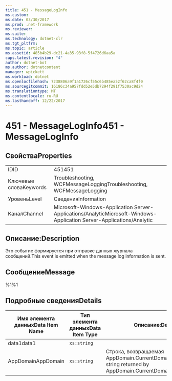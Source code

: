 ```yaml
---
title: 451 - MessageLogInfo
ms.custom: 
ms.date: 03/30/2017
ms.prod: .net-framework
ms.reviewer: 
ms.suite: 
ms.technology: dotnet-clr
ms.tgt_pltfrm: 
ms.topic: article
ms.assetid: 485b4b29-dc21-4a35-93f8-5f4726d6aa5a
caps.latest.revision: "4"
author: dotnet-bot
ms.author: dotnetcontent
manager: wpickett
ms.workload: dotnet
ms.openlocfilehash: 7238806a9f1a1726cf55c6b485ea52f62ca8f4f0
ms.sourcegitcommit: 16186c34a957fdd52e5db7294f291f7530ac9d24
ms.translationtype: MT
ms.contentlocale: ru-RU
ms.lasthandoff: 12/22/2017
---
```

# <a name="451---messageloginfo"></a><span data-ttu-id="6b5b1-102">451 - MessageLogInfo</span><span class="sxs-lookup"><span data-stu-id="6b5b1-102">451 - MessageLogInfo</span></span>
## <a name="properties"></a><span data-ttu-id="6b5b1-103">Свойства</span><span class="sxs-lookup"><span data-stu-id="6b5b1-103">Properties</span></span>  
  
|||  
|-|-|  
|<span data-ttu-id="6b5b1-104">ID</span><span class="sxs-lookup"><span data-stu-id="6b5b1-104">ID</span></span>|<span data-ttu-id="6b5b1-105">451</span><span class="sxs-lookup"><span data-stu-id="6b5b1-105">451</span></span>|  
|<span data-ttu-id="6b5b1-106">Ключевые слова</span><span class="sxs-lookup"><span data-stu-id="6b5b1-106">Keywords</span></span>|<span data-ttu-id="6b5b1-107">Troubleshooting, WCFMessageLogging</span><span class="sxs-lookup"><span data-stu-id="6b5b1-107">Troubleshooting, WCFMessageLogging</span></span>|  
|<span data-ttu-id="6b5b1-108">Уровень</span><span class="sxs-lookup"><span data-stu-id="6b5b1-108">Level</span></span>|<span data-ttu-id="6b5b1-109">Сведения</span><span class="sxs-lookup"><span data-stu-id="6b5b1-109">Information</span></span>|  
|<span data-ttu-id="6b5b1-110">Канал</span><span class="sxs-lookup"><span data-stu-id="6b5b1-110">Channel</span></span>|<span data-ttu-id="6b5b1-111">Microsoft-Windows-Application Server-Applications/Analytic</span><span class="sxs-lookup"><span data-stu-id="6b5b1-111">Microsoft-Windows-Application Server-Applications/Analytic</span></span>|  
  
## <a name="description"></a><span data-ttu-id="6b5b1-112">Описание:</span><span class="sxs-lookup"><span data-stu-id="6b5b1-112">Description</span></span>  
 <span data-ttu-id="6b5b1-113">Это событие формируется при отправке данных журнала сообщений.</span><span class="sxs-lookup"><span data-stu-id="6b5b1-113">This event is emitted when the message log information is sent.</span></span>  
  
## <a name="message"></a><span data-ttu-id="6b5b1-114">Сообщение</span><span class="sxs-lookup"><span data-stu-id="6b5b1-114">Message</span></span>  
 <span data-ttu-id="6b5b1-115">%1</span><span class="sxs-lookup"><span data-stu-id="6b5b1-115">%1</span></span>  
  
## <a name="details"></a><span data-ttu-id="6b5b1-116">Подробные сведения</span><span class="sxs-lookup"><span data-stu-id="6b5b1-116">Details</span></span>  
  
|<span data-ttu-id="6b5b1-117">Имя элемента данных</span><span class="sxs-lookup"><span data-stu-id="6b5b1-117">Data Item Name</span></span>|<span data-ttu-id="6b5b1-118">Тип элемента данных</span><span class="sxs-lookup"><span data-stu-id="6b5b1-118">Data Item Type</span></span>|<span data-ttu-id="6b5b1-119">Описание:</span><span class="sxs-lookup"><span data-stu-id="6b5b1-119">Description</span></span>|  
|--------------------|--------------------|-----------------|  
|<span data-ttu-id="6b5b1-120">data1</span><span class="sxs-lookup"><span data-stu-id="6b5b1-120">data1</span></span>|`xs:string`||  
|<span data-ttu-id="6b5b1-121">AppDomain</span><span class="sxs-lookup"><span data-stu-id="6b5b1-121">AppDomain</span></span>|`xs:string`|<span data-ttu-id="6b5b1-122">Строка, возвращаемая AppDomain.CurrentDomain.FriendlyName.</span><span class="sxs-lookup"><span data-stu-id="6b5b1-122">The string returned by AppDomain.CurrentDomain.FriendlyName.</span></span>|
